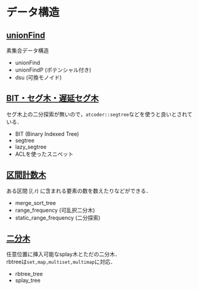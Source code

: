 # データ構造
##  <a href="./unionFind.md">unionFind</a>
素集合データ構造
* unionFind
* unionFindP (ポテンシャル付き)
* dsu (可換モノイド)
## <a href="./segtree/segtree.md">BIT・セグ木・遅延セグ木</a>
セグ木上の二分探索が無いので，`atcoder::segtree`などを使うと良いとされている．
* BIT (Binary Indexed Tree)
* segtree
* lazy_segtree
* ACLを使ったスニペット
## <a href="./range_tree/range_tree.md">区間計数木</a>
ある区間 $[l,r)$ に含まれる要素の数を数えたりなどができる．
* merge_sort_tree
* range_frequency (可乱択二分木)
* static_range_frequency (二分探索)
## <a href="./binary_tree/binary_tree.md">二分木</a>
任意位置に挿入可能なsplay木とただの二分木．  
rbtreeは`set,map,multiset,multimap`に対応．
* rbtree_tree
* splay_tree